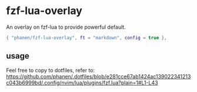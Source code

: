 # fzf-lua-overlay

An overlay on fzf-lua to provide powerful default.
```lua
{ "phanen/fzf-lua-overlay", ft = "markdown", config = true },
```

## usage
Feel free to copy to dotfiles, refer to:
<https://github.com/phanen/.dotfiles/blob/e281cce67ab1424ac139022341213c043b6999bd/.config/nvim/lua/plugins/fzf.lua?plain=1#L1-L43>
